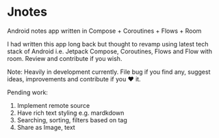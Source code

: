 # Jnotes
Android notes app written in Compose + Coroutines + Flows + Room

I had written this app long back but thought to revamp using latest tech stack of Android i.e. Jetpack Compose, Coroutines, Flows and Flow with room.
Review and contribute if you wish. 

Note: Heavily in development currently. File bug if you find any, suggest ideas, improvements and contribute if you ♥️ it. 

Pending work: 
1. Implement remote source
2. Have rich text styling e.g. mardkdown
3. Searching, sorting, filters based on tag
4. Share as Image, text

